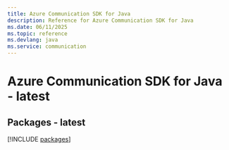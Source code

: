 ```yaml
---
title: Azure Communication SDK for Java
description: Reference for Azure Communication SDK for Java
ms.date: 06/11/2025
ms.topic: reference
ms.devlang: java
ms.service: communication
---
```

# Azure Communication SDK for Java - latest
## Packages - latest
[!INCLUDE [packages](communication-index.md)]